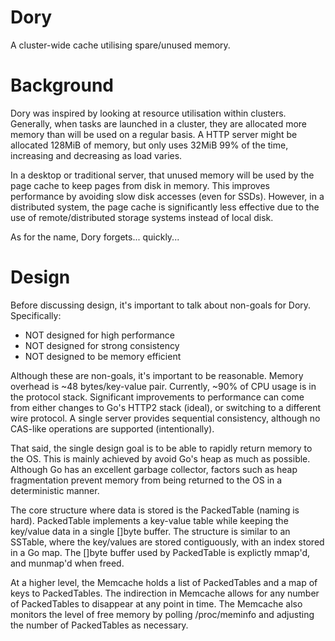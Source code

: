 # Dory
A cluster-wide cache utilising spare/unused memory.

# Background
Dory was inspired by looking at resource utilisation within clusters. Generally, when tasks are launched in a cluster, they
are allocated more memory than will be used on a regular basis. A HTTP server might be allocated 128MiB of memory, but
only uses 32MiB 99% of the time, increasing and decreasing as load varies.

In a desktop or traditional server, that unused memory will be used by the page cache to keep pages from disk in memory. This
improves performance by avoiding slow disk accesses (even for SSDs). However, in a distributed system, the page cache is
significantly less effective due to the use of remote/distributed storage systems instead of local disk.

As for the name, Dory forgets... quickly...

# Design
Before discussing design, it's important to talk about non-goals for Dory. Specifically:
- NOT designed for high performance
- NOT designed for strong consistency
- NOT designed to be memory efficient

Although these are non-goals, it's important to be reasonable. Memory overhead is ~48 bytes/key-value pair. Currently, ~90%
of CPU usage is in the protocol stack. Significant improvements to performance can come from either changes
to Go's HTTP2 stack (ideal), or switching to a different wire protocol. A single server provides sequential consistency,
although no CAS-like operations are supported (intentionally).

That said, the single design goal is to be able to rapidly return memory to the OS. This is mainly achieved by avoid Go's
heap as much as possible. Although Go has an excellent garbage collector, factors such as heap fragmentation prevent
memory from being returned to the OS in a deterministic manner.

The core structure where data is stored is the PackedTable (naming is hard). PackedTable implements a key-value table while
keeping the key/value data in a single \[\]byte buffer. The structure is similar to an SSTable, where the key/values are
stored contiguously, with an index stored in a Go map. The \[\]byte buffer used by PackedTable is explictly mmap'd, and
munmap'd when freed.

At a higher level, the Memcache holds a list of PackedTables and a map of keys to PackedTables. The indirection in Memcache
allows for any number of PackedTables to disappear at any point in time. The Memcache also monitors the level of free memory
by polling /proc/meminfo and adjusting the number of PackedTables as necessary.
